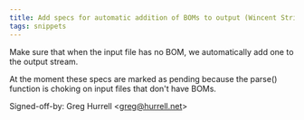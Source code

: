 ```yaml
---
title: Add specs for automatic addition of BOMs to output (Wincent Strings Utility, 36576bc)
tags: snippets
---
```


Make sure that when the input file has no BOM, we automatically add one to the output stream.

At the moment these specs are marked as pending because the parse() function is choking on input files that don't have BOMs.

Signed-off-by: Greg Hurrell &lt;greg@hurrell.net&gt;
